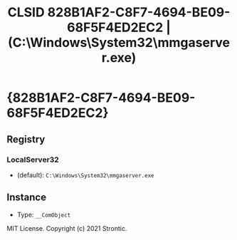 ﻿---
title: "CLSID 828B1AF2-C8F7-4694-BE09-68F5F4ED2EC2 | (C:\\Windows\\System32\\mmgaserver.exe)"
excerpt: What is COM-Object CLSID 828B1AF2-C8F7-4694-BE09-68F5F4ED2EC2?
---

# {828B1AF2-C8F7-4694-BE09-68F5F4ED2EC2}


## Registry


### LocalServer32

* (default): `C:\Windows\System32\mmgaserver.exe`

## Instance

* Type: `__ComObject`

MIT License. Copyright (c) 2021 Strontic.


